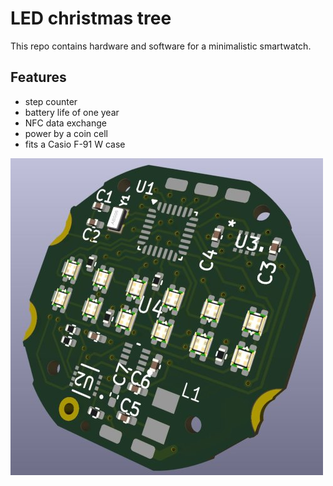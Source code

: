 # LED christmas tree
This repo contains hardware and software for a minimalistic smartwatch. 

## Features

* step counter
* battery life of one year
* NFC data exchange
* power by a coin cell
* fits a Casio F-91 W case

![minimal-watch](https://raw.githubusercontent.com/bkarl/minimal-watch/main/hardware/img/render.jpg)

